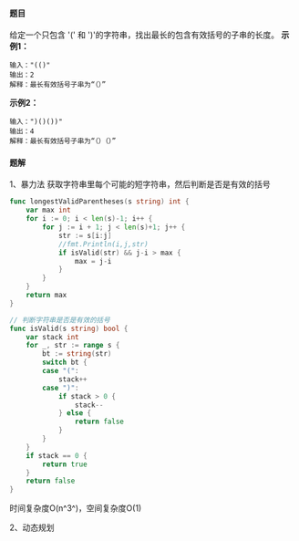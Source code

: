 #### 题目
给定一个只包含 '(' 和 ')'的字符串，找出最长的包含有效括号的子串的长度。
**示例1：**
```
输入："(()"
输出：2
解释：最长有效括号子串为“（）”
```
**示例2：**
```
输入：")()())"
输出：4
解释：最长有效括号子串为“（）（）”
```

#### 题解
1、暴力法
获取字符串里每个可能的短字符串，然后判断是否是有效的括号
```go
func longestValidParentheses(s string) int {
	var max int
	for i := 0; i < len(s)-1; i++ {
		for j := i + 1; j < len(s)+1; j++ {
			str := s[i:j]
			//fmt.Println(i,j,str)
			if isValid(str) && j-i > max {
				max = j-i
			}
		}
	}
	return max
}

// 判断字符串是否是有效的括号
func isValid(s string) bool {
	var stack int
	for _, str := range s {
		bt := string(str)
		switch bt {
		case "(":
			stack++
		case ")":
			if stack > 0 {
				stack--
			} else {
				return false
			}
		}
	}
	if stack == 0 {
		return true
	}
	return false
}
```
时间复杂度O(n^3^)，空间复杂度O(1)

2、动态规划
